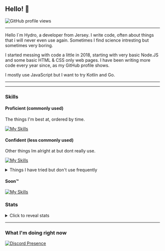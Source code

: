 ## Hello! 👋

![GitHub profile views](https://komarev.com/ghpvc/?username=HydroYT&color=009999&style=for-the-badge) <!-- *(since 20th October 2020)* -->

<hr>

Hello I`m Hydro, a developer from Jersey. I write code, often about things that i will never even use again. Sometimes I find science intresting but sometimes very boring. 

I started messing with code a little in 2018, starting with very basic Node.JS and some basic HTML & CSS only web pages. I have been writing more code every year since, as my GitHub profile shows.

I mostly use JavaScript but I want to try Kotlin and Go.

<hr>
<hr>


### Skills

#### Proficient (commonly used)

The things I'm best at, ordered by time.

[![My Skills](https://skillicons.dev/icons?i=linux,html,css,js,github,md,nodejs,discord,bots,cloudflare,git,nginx,vscode,regex,mysql,netlify,tailwind,supabase,workers,java)](https://skillicons.dev)

#### Confident (less commonly used)

Other things Im alright at but dont really use.

[![My Skills](https://skillicons.dev/icons?i=py,express,vue,firebase,ts,grafana,go)](https://skillicons.dev)


<details>
  <summary>Things I have tried but don't use frequently</summary>
  
  [![My Skills](https://skillicons.dev/icons?i=wordpress,php,eclipse,bootstrap,jquery,sass,deno,figma,materialui,react,nextjs,bash,powershell,prometheus,sass)](https://skillicons.dev)

</details>

#### Soon™️

[![My Skills](https://skillicons.dev/icons?i=mongodb,nuxtjs,kotlin,dart,flutter,remix)](https://skillicons.dev)

### Stats

<details>
  <summary>Click to reveal  stats</summary>
  
  ![Stats](https://github-readme-stats.vercel.app/api?username=HydroYT&show_icons=true&hide_title=true&bg_color=30,41E296,00C4EE&title_color=fff&text_color=fff)


</details>



<hr>

### What I'm doing right now

[![Discord Presence](https://lanyard-profile-readme.vercel.app/api/319467558166069248)](https://discord.com/users/999843636546121758)

